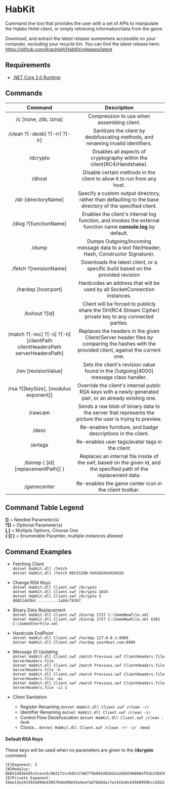 # HabKit
Command line tool that provides the user with a set of APIs to manipulate the Habbo Hotel client, or simply retrieving information/data from the game.  

Download, and extract the latest release somewhere accessible on your computer, excluding your recycle bin.
You can find the latest release here: https://github.com/ArachisH/HabKit/releases/latest

## Requirements
* [.NET Core 2.0 Runtime](https://www.microsoft.com/net/core)

## Commands
| Command                                                                         | Description                                                                                                                                                    |
|:-------------------------------------------------------------------------------:|:--------------------------------------------------------------------------------------------------------------------------------------------------------------:|
| /c [none, zlib, lzma]                                                           | Compression to use when assembling client.                                                                                                                     |
| /clean ?[-deob] ?[-rr] ?[-ir]                                                   | Sanitizes the client by deobfuscating methods, and renaming invalid identifiers.                                                                               |
| /dcrypto                                                                        | Disables all aspects of cryptography within the client(RC4/Handshake).                                                                                         |
| /dhost                                                                          | Disable certain methods in the client to allow it to run from any host.                                                                                        |
| /dir [directoryName]                                                            | Specify a custom output directory, rather than defaulting to the base directory of the specified client.                                                       |
| /dlog ?[functionName]                                                           | Enables the client's internal log function, and invokes the external function name **console.log** by default.                                                 |
| /dump                                                                           | Dumps Outgoing/Incoming message data to a text file(Header, Hash, Constructor Signature).                                                                      |
| /fetch ?[revisionName]                                                          | Downloads the latest client, or a specific build based on the provided revision                                                                                |
| /hardep [host:port]                                                             | Hardcodes an address that will be used by all SocketConnection instances.                                                                                      |
| /kshout ?[id]                                                                   | Client will be forced to publicly share the DH(RC4 Stream Cipher) private key to any connected parties.                                                        |
| /match ?[-mc] ?[-ii] ?[-h] [clientPath clientHeadersPath serverHeadersPath]     | Replaces the headers in the given Client/Server header files by comparing the hashes with the provided client, against the current one.                        |
| /rev [revisionValue]                                                            | Sets the client's revision value found in the Outgoing[4000] message class handler.                                                                            |
| /rsa ?[[keySize], [modulus exponent]]                                           | Override the client's internal public RSA keys with a newly generated pair, or an already existing one.                                                        |
| /rawcam                                                                         | Sends a raw blob of binary data to the server that represents the picture the user is trying to preview.                                                       |
| /desc                                                                           | Re-enables furniture, and badge descriptions in the client.                                                                                                    |
| /avtags                                                                         | Re-enables user tags/avatar tags in the client                                                                                                                 |
| /binrep { [id] [replacementPath]] }                                             | Replaces an internal file inside of the swf, based on the given id, and the specified path of the replacement data.                                            |
| /gamecenter                                                                     | Re-enables the game center icon in the client toolbar.                                                                                                         |

## Command Table Legend
**[]** = Needed Parameter(s)  
**?[]** = Optional Parameter(s)  
**[,]** = Multiple Options, Choose One  
**{ [] }** = Enumerable Paramter, multiple instances allowed

## Command Examples
* Fetching Client  
`dotnet HabKit.dll /fetch`  
`dotnet HabKit.dll /fetch REVISION-XXXXXXXXXXXXXXX`  

* Change RSA Keys  
`dotnet HabKit.dll Client.swf /dcrypto`  
`dotnet HabKit.dll Client.swf /dcrypto 1024`  
`dotnet HabKit.dll Client.swf /dcrypto 3 86851dd364..........1a9dc783b7`  

* Binary Data Replacement  
`dotnet HabKit.dll Client.swf /binrep 2727 C:\SomeNewFile.xml`  
`dotnet HabKit.dll Client.swf /binrep 2727 C:\SomeNewFile.xml 6382 C:\SomeOtherFile.xml`  

* Hardcode EndPoint  
`dotnet HabKit.dll Client.swf /hardep 127.0.0.1:8989`  
`dotnet HabKit.dll Client.swf /hardep yourHost.com:8989`  

* Message ID Updating  
`dotnet HabKit.dll Client.swf /match Previous.swf ClientHeaders.file ServerHeaders.file`  
`dotnet HabKit.dll Client.swf /match Previous.swf ClientHeaders.file ServerHeaders.file -h`  
`dotnet HabKit.dll Client.swf /match Previous.swf ClientHeaders.file ServerHeaders.file -mc`  
`dotnet HabKit.dll Client.swf /match Previous.swf ClientHeaders.file ServerHeaders.file -ii 1`  

* Client Sanitation  
  * Register Renaming `dotnet HabKit.dll Client.swf /clean -rr`  
  * Identifier Renaming `dotnet HabKit.dll Client.swf /clean -ir`  
  * Control Flow Deobfuscation `dotnet HabKit.dll Client.swf /clean -deob`  
  * Clorox... `dotnet HabKit.dll Client.swf /clean -rr -ir -deob`  

#### Default RSA Keys
These keys will be used when no parameters are given to the **/dcrypto** command.
```
[E]Exponent: 3
[N]Modulus: 86851dd364d5c5cece3c883171cc6ddc5760779b992482bd1e20dd296888df91b33b936a7b93f06d29e8870f703a216257dec7c81de0058fea4cc5116f75e6efc4e9113513e45357dc3fd43d4efab5963ef178b78bd61e81a14c603b24c8bcce0a12230b320045498edc29282ff0603bc7b7dae8fc1b05b52b2f301a9dc783b7
[D]Private Exponent: 59ae13e243392e89ded305764bdd9e92e4eafa67bb6dac7e1415e8c645b0950bccd26246fd0d4af37145af5fa026c0ec3a94853013eaae5ff1888360f4f9449ee023762ec195dff3f30ca0b08b8c947e3859877b5d7dced5c8715c58b53740b84e11fbc71349a27c31745fcefeeea57cff291099205e230e0c7c27e8e1c0512b
```
